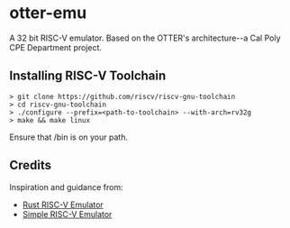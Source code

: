 # otter-emu
A 32 bit RISC-V emulator. Based on the OTTER's architecture--a Cal Poly CPE Department project.

## Installing RISC-V Toolchain
```
> git clone https://github.com/riscv/riscv-gnu-toolchain
> cd riscv-gnu-toolchain
> ./configure --prefix=<path-to-toolchain> --with-arch=rv32g
> make && make linux
```
Ensure that <path-to-toolchain>/bin is on your path.

## Credits
Inspiration and guidance from:
* [Rust RISC-V Emulator](https://book.rvemu.app/)
* [Simple RISC-V Emulator](https://fmash16.github.io/content/posts/riscv-emulator-in-c.html)